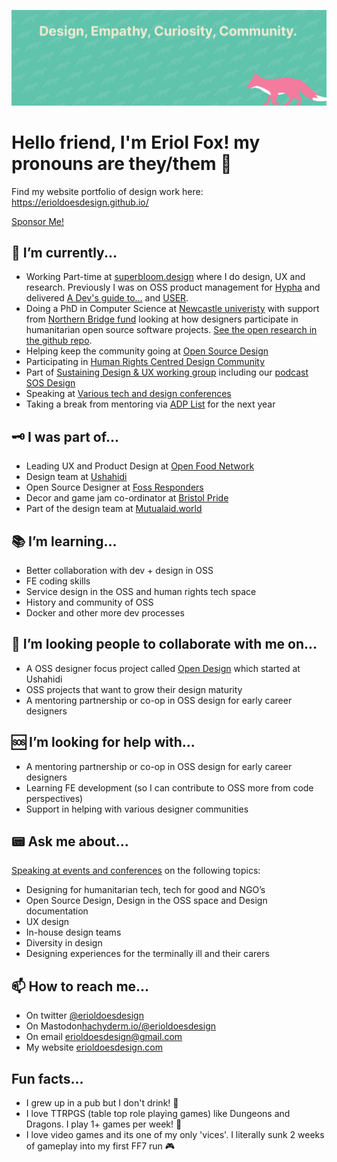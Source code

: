 ![Eriol's banner that is mint green with a pink fox in the bottom right reading Design, Empathy, Curiousity, Community](/readme.jpg)

# Hello friend, I'm Eriol Fox! my pronouns are they/them 🦊

Find my website portfolio of design work here: https://erioldoesdesign.github.io/

[Sponsor Me!](https://github.com/sponsors/erioldoesdesign)


## 🤔 I’m currently...
- Working Part-time at [superbloom.design](https://superbloom.design/) where I do design, UX and research. Previously I was on OSS product management for [Hypha](https://www.hypha.app/) and delivered [A Dev's guide to...](https://github.com/simplysecure/devs-guide-to) and [USER](https://github.com/simplysecure/USER_project).
- Doing a PhD in Computer Science at [Newcastle univeristy](https://www.ncl.ac.uk/) with support from [Northern Bridge fund](http://www.northernbridge.ac.uk/) looking at how designers participate in humanitarian open source software projects. [See the open research in the github repo](https://github.com/Erioldoesdesign/Design_HOSS_PhD).
- Helping keep the community going at [Open Source Design](https://opensourcedesign.net/)
- Participating in [Human Rights Centred Design Community](https://hrcd.pubpub.org/)
- Part of [Sustaining Design & UX working group](https://sustainoss.org/working-groups/design-and-ux/) including our [podcast SOS Design](https://sosdesign.sustainoss.org/)
- Speaking at [Various tech and design conferences](https://erioldoesdesign.com/speaking-conferences/)
- Taking a break from mentoring via [ADP List](https://adplist.org/mentors/eriol-fox) for the next year

## 🗝️ I was part of...
- Leading UX and Product Design at [Open Food Network](https://openfoodnetwork.org/)
- Design team at [Ushahidi](http://ushahidi.com/)
- Open Source Designer at [Foss Responders](https://fossresponders.com/)
- Decor and game jam co-ordinator at [Bristol Pride](https://bristolpridegamejam.itch.io/)
- Part of the design team at [Mutualaid.world](https://github.com/factn/Resilience-Design)


## 📚 I’m learning...
- Better collaboration with dev + design in OSS
- FE coding skills
- Service design in the OSS and human rights tech space
- History and community of OSS
- Docker and other more dev processes

## 🐝 I’m looking people to collaborate with me on...
- A OSS designer focus project called [Open Design](https://github.com/Erioldoesdesign/opendesign) which started at Ushahidi
- OSS projects that want to grow their design maturity
- A mentoring partnership or co-op in OSS design for early career designers

## 🆘 I’m looking for help with...
- A mentoring partnership or co-op in OSS design for early career designers
- Learning FE development (so I can contribute to OSS more from code perspectives)
- Support in helping with various designer communities

## 📟 Ask me about...
[Speaking at events and conferences](https://erioldoesdesign.com/speaking-conferences/) on the following topics:

- Designing for humanitarian tech, tech for good and NGO’s
- Open Source Design, Design in the OSS space and Design documentation
- UX design
- In-house design teams
- Diversity in design
- Designing experiences for the terminally ill and their carers

## 📫 How to reach me...
- On twitter [@erioldoesdesign](https://twitter.com/EriolDoesDesign)
- On Mastodon[hachyderm.io/@erioldoesdesign](https://hachyderm.io/@erioldoesdesign)
- On email [erioldoesdesign@gmail.com](erioldoesdesign@gmail.com)
- My website [erioldoesdesign.com](https://erioldoesdesign.com/)

## Fun facts...
- I grew up in a pub but I don't drink! 🍻
- I love TTRPGS (table top role playing games) like Dungeons and Dragons. I play 1+ games per week! 🐉
- I love video games and its one of my only 'vices'. I literally sunk 2 weeks of gameplay into my first FF7 run 🎮
